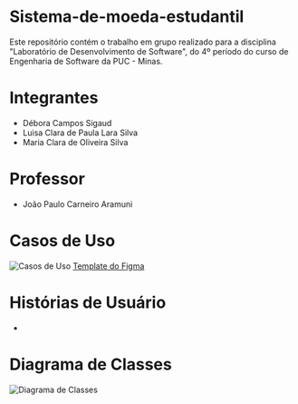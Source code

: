 # Sistema-de-moeda-estudantil
Este repositório contém o trabalho em grupo realizado para a disciplina "Laboratório de Desenvolvimento de Software", do 4º período do curso de Engenharia de Software da PUC - Minas.

# Integrantes
- Débora Campos Sigaud
- Luisa Clara de Paula Lara Silva
- Maria Clara de Oliveira Silva

# Professor
- João Paulo Carneiro Aramuni

# Casos de Uso
  <img src="" alt="Casos de Uso">
<a href="https://www.figma.com/board/qPDxQzaTfczsEQoSPJ8Hol/Sistema-de-Matr%C3%ADculas?node-id=0-1&t=hFg3s00BpGUwhGO7-1">Template do Figma</a>



# Histórias de Usuário
- 

# Diagrama de Classes
  <img src="" alt="Diagrama de Classes">

